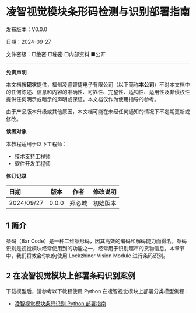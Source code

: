 <h1 align="center">凌智视觉模块条形码检测与识别部署指南</h1>

发布版本：V0.0.0

日期：2024-09-27

文件密级：□绝密 □秘密 □内部资料 ■公开  

---

**免责声明**  

本文档按**现状**提供，福州凌睿智捷电子有限公司（以下简称**本公司**）不对本文档中的任何陈述、信息和内容的准确性、可靠性、完整性、适销性、适用性及非侵权性提供任何明示或暗示的声明或保证。本文档仅作为使用指导的参考。  

由于产品版本升级或其他原因，本文档可能在未经任何通知的情况下不定期更新或修改。  

**读者对象**  

本教程适用于以下工程师：  

- 技术支持工程师  
- 软件开发工程师  

**修订记录**  

| **日期**   | **版本** | **作者** | **修改说明** |
| :--------- | -------- | -------- | ------------ |
| 2024/09/27 | 0.0.0    | 郑必城     | 初始版本     |

## 1 简介

条码（Bar Code）是一种二维条形码，因其高效的编码和解码能力而得名。条码识别是视觉模块经常使用到的功能之一，经常用于识别超市的货物信息。本章节中，我们将教会你如何使用 Lockzhiner Vision Module 进行条码识别。

## 2 在凌智视觉模块上部署条码识别案例

下载模型后，请参考以下教程使用 Python 在凌智视觉模块上部署分类模型例程：

- [凌智视觉模块条码识别 Python 部署指南](./python)
